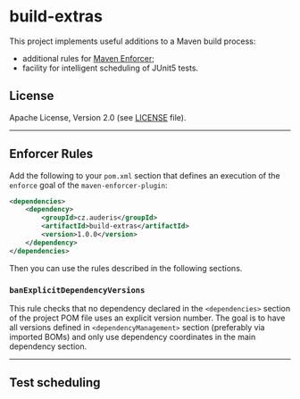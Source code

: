 # build-extras

This project implements useful additions to a Maven build process:
 - additional rules for [Maven Enforcer](https://maven.apache.org/enforcer/maven-enforcer-plugin/index.html);
 - facility for intelligent scheduling of JUnit5 tests.

## License

Apache License, Version 2.0 (see [LICENSE](LICENSE) file).

---

## Enforcer Rules

Add the following to your `pom.xml` section that defines an execution of the `enforce` goal
of the `maven-enforcer-plugin`:

```xml
<dependencies>
    <dependency>
        <groupId>cz.auderis</groupId>
        <artifactId>build-extras</artifactId>
        <version>1.0.0</version>
    </dependency>
</dependencies>
```

Then you can use the rules described in the following sections.

### `banExplicitDependencyVersions`

This rule checks that no dependency declared in the `<dependencies>` section
of the project POM file uses an explicit version number.
The goal is to have all versions defined in `<dependencyManagement>` section
(preferably via imported BOMs) and only use dependency coordinates in
the main dependency section.

---

## Test scheduling
